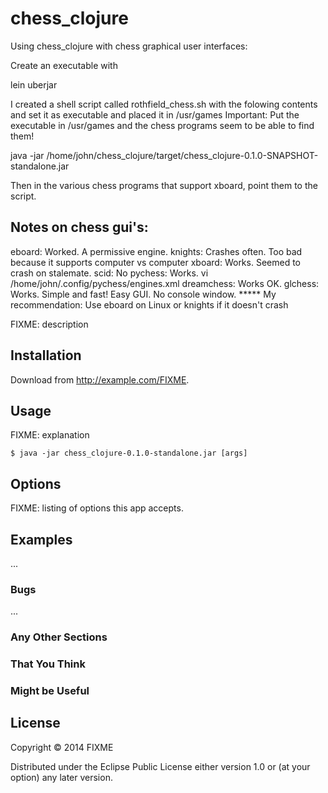 # chess_clojure

Using chess_clojure with chess graphical user interfaces:

Create an executable with

lein uberjar

I created a shell script called rothfield_chess.sh with the folowing contents and set it as
executable and placed it in /usr/games
Important: Put the executable in /usr/games and the chess programs seem to be able to find them!


java -jar /home/john/chess_clojure/target/chess_clojure-0.1.0-SNAPSHOT-standalone.jar

Then in the various chess programs that support xboard, point them to the script. 

Notes on chess gui's:
--------------------

eboard: Worked. A permissive engine.
knights: Crashes often. Too bad because it supports computer vs computer
xboard: Works. Seemed to crash on stalemate. 
scid: No
pychess: Works.
vi /home/john/.config/pychess/engines.xml
dreamchess: Works OK.
glchess: Works. Simple and fast! Easy GUI. No console window.
***** My recommendation: Use eboard on Linux or knights if it doesn't crash

FIXME: description

## Installation

Download from http://example.com/FIXME.

## Usage

FIXME: explanation

    $ java -jar chess_clojure-0.1.0-standalone.jar [args]

## Options

FIXME: listing of options this app accepts.

## Examples

...

### Bugs

...

### Any Other Sections
### That You Think
### Might be Useful

## License

Copyright © 2014 FIXME

Distributed under the Eclipse Public License either version 1.0 or (at
your option) any later version.
